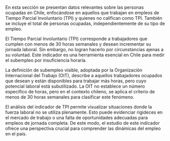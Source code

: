 En esta sección se presentan datos relevantes sobre las personas ocupadas en Chile, enfocándose en aquellos que trabajan en empleos de Tiempo Parcial Involuntario (TPI) y quienes no califican como TPI. También se incluye el total de personas ocupadas, independientemente de su tipo de empleo.

El Tiempo Parcial Involuntario (TPI) corresponde a trabajadores que cumplen con menos de 30 horas semanales y desean incrementar su jornada laboral. Sin embargo, no logran hacerlo por circunstancias ajenas a su voluntad. Este indicador es una herramienta esencial en Chile para medir el subempleo por insuficiencia horaria.

La definición de subempleo visible, adoptada por la Organización Internacional del Trabajo (OIT), describe a aquellos trabajadores ocupados que desean y están disponibles para trabajar más horas, pero cuyo potencial laboral está subutilizado. La OIT no establece un número específico de horas, pero en el contexto chileno, se aplica el criterio de menos de 30 horas semanales para clasificar este fenómeno.

El análisis del indicador de TPI permite visualizar situaciones donde la fuerza laboral no se utiliza plenamente. Esto puede evidenciar rigideces en el mercado de trabajo o una falta de oportunidades adecuadas para empleos de jornada completa. De este modo, el estudio de este indicador ofrece una perspectiva crucial para comprender las dinámicas del empleo en el país.
